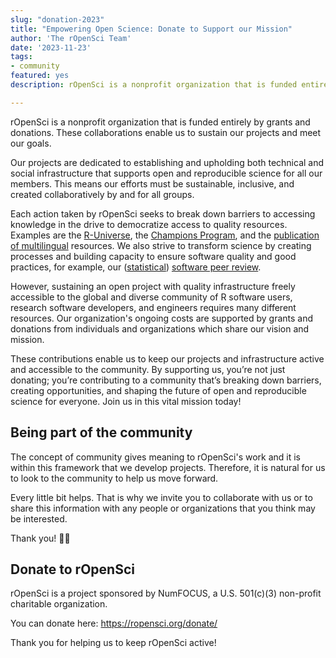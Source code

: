 ```yaml
---
slug: "donation-2023"
title: "Empowering Open Science: Donate to Support our Mission"
author: 'The rOpenSci Team'
date: '2023-11-23'
tags:
- community
featured: yes
description: rOpenSci is a nonprofit organization that is funded entirely by grants and donations. These collaborations enable us to sustain our projects and meet our goals.

---
```


rOpenSci is a nonprofit organization that is funded entirely by grants and donations. These collaborations enable us to sustain our projects and meet our goals.

Our projects are dedicated to establishing and upholding both technical and social infrastructure that supports open and reproducible science for all our members. This means our efforts must be sustainable, inclusive, and created collaboratively by and for all groups.

Each action taken by rOpenSci seeks to break down barriers to accessing knowledge in the drive to democratize access to quality resources. Examples are the [R-Universe](/r-universe/), the [Champions Program](/champions/), and the [publication of multilingual](/multilingual-publishing/) resources. We also strive to transform science by creating processes and building capacity to ensure software quality and good practices, for example, our ([statistical](/stat-software-review/)) [software peer review](/software-review/). 

However, sustaining an open project with quality infrastructure freely accessible to the global and diverse community of R software users, research software developers, and engineers requires many different resources. Our organization's ongoing costs are supported by grants and donations from individuals and organizations which share our vision and mission.



These contributions enable us to keep our projects and infrastructure active and accessible to the community. 
By supporting us, you’re not just donating; you’re contributing to a community that’s breaking down barriers, creating opportunities, and shaping the future of open and reproducible science for everyone. Join us in this vital mission today!

## Being part of the community

The concept of community gives meaning to rOpenSci's work and it is within this framework that we develop projects. Therefore, it is natural for us to look to the community to help us move forward.

Every little bit helps. That is why we invite you to collaborate with us or to share this information with any people or organizations that you think may be interested.

Thank you! 🙏🏼 

## Donate to rOpenSci 

rOpenSci is a project sponsored by NumFOCUS, a U.S. 501(c)(3) non-profit charitable organization.  

You can donate here: https://ropensci.org/donate/

Thank you for helping us to keep rOpenSci active!
